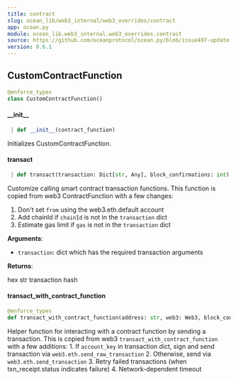```yaml
---
title: contract
slug: ocean_lib/web3_internal/web3_overrides/contract
app: ocean.py
module: ocean_lib.web3_internal.web3_overrides.contract
source: https://github.com/oceanprotocol/ocean.py/blob/issue497-update-docs/ocean_lib/web3_internal/web3_overrides/contract.py
version: 0.6.1
---
```

## CustomContractFunction

```python
@enforce_types
class CustomContractFunction()
```

#### \_\_init\_\_

```python
 | def __init__(contract_function)
```

Initializes CustomContractFunction.

#### transact

```python
 | def transact(transaction: Dict[str, Any], block_confirmations: int) -> HexBytes
```

Customize calling smart contract transaction functions.
This function is copied from web3 ContractFunction with a few changes:

1. Don't set `from` using the web3.eth.default account
2. Add chainId if `chainId` is not in the `transaction` dict
3. Estimate gas limit if `gas` is not in the `transaction` dict

**Arguments**:

- `transaction`: dict which has the required transaction arguments

**Returns**:

hex str transaction hash

#### transact\_with\_contract\_function

```python
@enforce_types
def transact_with_contract_function(address: str, web3: Web3, block_confirmations: int, function_name: Optional[str] = None, transaction: Optional[dict] = None, contract_abi: Optional[list] = None, fn_abi: Optional[dict] = None, *args, **kwargs, *, ,) -> HexBytes
```

Helper function for interacting with a contract function by sending a
transaction. This is copied from web3 `transact_with_contract_function`
with a few additions:
    1. If `account_key` in transaction dict, sign and send transaction via
       `web3.eth.send_raw_transaction`
    2. Otherwise, send via `web3.eth.send_transaction`
    3. Retry failed transactions (when txn_receipt.status indicates failure)
    4. Network-dependent timeout

